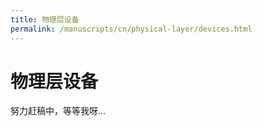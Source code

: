 ```yaml
---
title: 物理层设备
permalink: /manuscripts/cn/physical-layer/devices.html
---
```


# 物理层设备

努力赶稿中，等等我呀...
